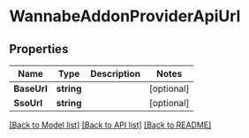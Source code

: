 # WannabeAddonProviderApiUrl

## Properties

Name | Type | Description | Notes
------------ | ------------- | ------------- | -------------
**BaseUrl** | **string** |  | [optional] 
**SsoUrl** | **string** |  | [optional] 

[[Back to Model list]](../README.md#documentation-for-models) [[Back to API list]](../README.md#documentation-for-api-endpoints) [[Back to README]](../README.md)


